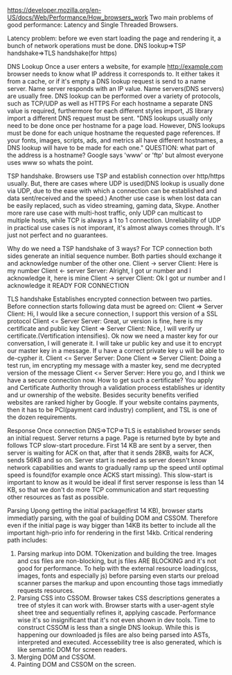 https://developer.mozilla.org/en-US/docs/Web/Performance/How_browsers_work
Two main problems of good performance: Latency and Single Threaded Browsers.

Latency problem: before we even start loading the page and rendering it, a bunch of network operations must be done.
DNS lookup=>TSP handshake=>TLS handshake(for https)

DNS Lookup
Once a user enters a website, for example http://example.com browser needs to know what IP address it corresponds to. It either takes it from a cache, or if it's empty a DNS lookup request is send to a name server. Name server responds with an IP value.
Name servers(DNS servers) are usually free.  DNS lookup can be performed over a variety of protocols, such as TCP/UDP as well as HTTPS
For each hostname a separate DNS value is required, furthermore for each different styles import, JS library import a different DNS request must be sent.
"DNS lookups usually only need to be done once per hostname for a page load. However, DNS lookups must be done for each unique hostname the requested page references. If your fonts, images, scripts, ads, and metrics all have different hostnames, a DNS lookup will have to be made for each one."
QUESTION: what part of the address is a hostname? Google says 'www' or 'ftp' but almost everyone uses www so whats the point.

TSP handshake.
Browsers use TSP and establish connection over http/https usually. But, there are cases where UDP is used(DNS lookup is usually done via UDP, due to the ease with which a connection can be established and data sent/received and the speed.) Another use case is when lost data can be easily replaced, such as video streaming, gaming data, Skype. Another more rare use case with multi-host traffic, only UDP can multicast to multiple hosts, while TCP is always a 1 to 1 connection. Unreliability of UDP in practical use cases is not imporant, it's almost always comes through. It's just not perfect and no guarantees.

Why do we need a TSP handshake of 3 ways? For TCP connection both sides generate an initial sequence number. Both parties should exchange it and acknowledge number of the other one.
Client -> server Client: Here is my number
Client <- server Server: Alright, I got ur number and I acknowledge it, here is mine
Client -> server  Client: Ok I got ur number and I acknowledge it
    READY FOR CONNECTION

TLS handshake
Establishes encrypted connection between two parties. Before connection starts following data must be agreed on:
Client => Server Client: Hi, I would like a secure connection, I support this version of a SSL protocol
Client <= Server Server: Great, ur version is fine, here is my certificate and public key
Client => Server Client: Nice, I will verify ur certificate.(Vertification intensifies). Ok now we need a master key for our conversation, I will generate it. I will take ur public key and use it to encrypt our master key in a message. If u have a correct private key u will be able to de-cypher it.
Client <= Server Server: Done
Client => Server Client: Doing a test run, im encrypting my message with a master key, send me decrypted version of the message
Client <= Server Server: Here you go, and I think we have a secure connection now.
How to get such a certificate? You apply and Certificate Authority through a validation process establishes ur identity and ur ownership of the website. Besides security benefits verified websites are ranked higher by Google. 
If your website contains payments, then it has to be PCI(payment card industry) complient, and TSL is one of the dozen requirements.

Response
Once connection DNS=>TCP=>TLS is established browser sends an initial request. Server returns a page.
Page is returned byte by byte and follows TCP slow-start procedure. First 14 KB are sent by a server, then server is waiting for ACK on that, after that it sends 28KB, waits for ACK, sends 56KB and so on. Server start is needed as server doesn't know network capabilities and wants to gradually ramp up the speed until optimal speed is found(for example once ACKS start missing).
This slow-start is important to know as it would be ideal if first server response is less than 14 KB, so that we don't do more TCP communication and start requesting other resources as fast as possible.

Parsing
Upong getting the initial package(first 14 KB), browser starts immediatly parsing, with the goal of building DOM and CSSOM. Therefore even if the initial page is way bigger than 14KB its better to include all the important high-prio info for rendering in the first 14kb.
Critical rendering path includes:
1) Parsing markup into DOM. TOkenization and building the tree. Images and css files are non-blocking, but js files ARE BLOCKING and it's not good for performance.
To help with the external resource loading(css, images, fonts and especially js) before parsing even starts our preload scanner parses the markup and upon encounting those tags immediatly requests resources.
2) Parsing CSS into CSSOM. Browser takes CSS descriptions generates a tree of styles it can work with. Browser starts with a user-agent style sheet tree and sequentially refines it, applying cascade. Performance wise it's so insignificant that it's not even shown in dev tools. Time to construct CSSOM is less than a single DNS lookup.
While this is happening our downloaded js files are also being parsed into ASTs, interpreted and executed.
Accessebility tree is also generated, which is like semantic DOM for screen readers.
3) Merging DOM and CSSOM.
4) Painting DOM and CSSOM on the screen.



